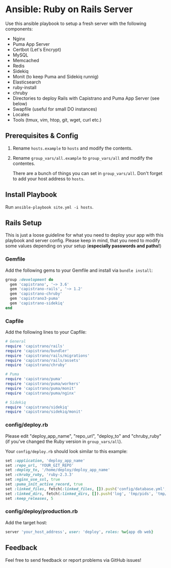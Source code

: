 # Ansible: Ruby on Rails Server
Use this ansible playbook to setup a fresh server with the following components:

* Nginx
* Puma App Server
* Certbot (Let's Encrypt)
* MySQL
* Memcached
* Redis
* Sidekiq
* Monit (to keep Puma and Sidekiq runnig)
* Elasticsearch
* ruby-install
* chruby
* Directories to deploy Rails with Capistrano and Puma App Server (see below)
* Swapfile (useful for small DO instances)
* Locales
* Tools (tmux, vim, htop, git, wget, curl etc.)

## Prerequisites & Config

1. Rename ```hosts.example``` to ```hosts``` and modify the contents.
2. Rename ```group_vars/all.example``` to ```group_vars/all``` and modify the contentes.

	There are a bunch of things you can set in ```group_vars/all```. Don't forget to add your host address to ```hosts```.

## Install Playbook

Run ```ansible-playbook site.yml -i hosts```.

## Rails Setup

This is just a loose guideline for what you need to deploy your app with this playbook and server config. Please keep in mind, that you need to modify some values depending on your setup (**especially passwords and paths!**)

### Gemfile

Add the following gems to your Gemfile and install via ```bundle install```:

```ruby
group :development do
  gem 'capistrano', '~> 3.6'
  gem 'capistrano-rails', '~> 1.2'
  gem 'capistrano-chruby'
  gem 'capistrano3-puma'
  gem 'capistrano-sidekiq'
end
```

### Capfile

Add the following lines to your Capfile:

```ruby
# General
require 'capistrano/rails'
require 'capistrano/bundler'
require 'capistrano/rails/migrations'
require 'capistrano/rails/assets'
require 'capistrano/chruby'

# Puma
require 'capistrano/puma'
require 'capistrano/puma/workers'
require 'capistrano/puma/monit'
require 'capistrano/puma/nginx'

# Sidekiq
require 'capistrano/sidekiq'
require 'capistrano/sidekiq/monit'
```

### config/deploy.rb

Please edit "deploy\_app\_name", "repo\_url", "deploy\_to" and "chruby\_ruby" (if you've changed the Ruby version in `group_vars/all`).

Your ```config/deploy.rb``` should look similar to this example:

```ruby
set :application, 'deploy_app_name'
set :repo_url, 'YOUR_GIT_REPO'
set :deploy_to, '/home/deploy/deploy_app_name'
set :chruby_ruby, 'ruby-2.3.3'
set :nginx_use_ssl, true
set :puma_init_active_record, true
set :linked_files, fetch(:linked_files, []).push('config/database.yml', 'config/secrets.yml')
set :linked_dirs, fetch(:linked_dirs, []).push('log', 'tmp/pids', 'tmp/cache', 'tmp/sockets', 'public/system')
set :keep_releases, 5
```

### config/deploy/production.rb

Add the target host:

```ruby
server 'your_host_address', user: 'deploy', roles: %w{app db web}
```

## Feedback

Feel free to send feedback or report problems via GitHub issues!
